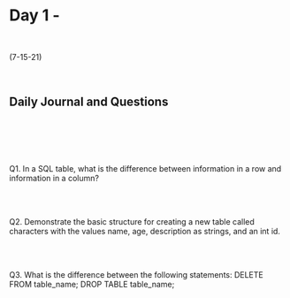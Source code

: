 # Day 1 - 
<br>
  
 (7-15-21)

<br>

## Daily Journal and Questions
<br>
<br>

<br>
<br>

Q1. In a SQL table, what is the difference between information in a row and information in a column?
<br>

<br>
<br>

Q2. Demonstrate the basic structure for creating a new table called characters with the values name, age, description as strings, and an int id.
<br>

<br>
<br>

Q3. What is the difference between the following statements:
DELETE FROM table_name;
DROP TABLE table_name;
<br>

 

